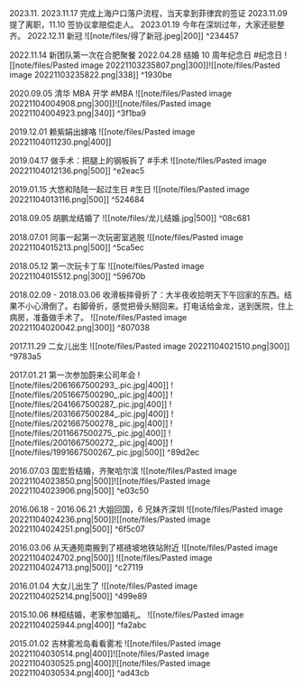 2023.11.
2023.11.17 完成上海户口落户流程，当天拿到菲律宾的签证
2023.11.09 提了离职，11.10 签协议拿赔偿走人。
2023.01.19 今年在深圳过年，大家还挺整齐。
2022.12.11 新冠
![[note/files/得了新冠.jpeg|200]] ^234457

2022.11.14 新团队第一次在合肥聚餐
2022.04.28 结婚 10 周年纪念日 #纪念日
![[note/files/Pasted image 20221103235807.png|300]]![[note/files/Pasted image 20221103235822.png|338]] ^1930be

2020.09.05 清华 MBA 开学 #MBA
![[note/files/Pasted image 20221104004908.png|300]]![[note/files/Pasted image 20221104004923.png|340]] ^3f1ba9

2019.12.01 赖紫娟出嫁咯
![[note/files/Pasted image 20221104011230.png|400]]

2019.04.17 做手术：把腿上的钢板拆了 #手术 
![[note/files/Pasted image 20221104012136.png|500]] ^e2eac5

2019.01.15 大悠和陆陆一起过生日 #生日 
![[note/files/Pasted image 20221104013116.png|500]] ^524684

2018.09.05 胡鹏龙结婚了 ![[note/files/龙儿结婚.jpg|500]] ^08c681

2018.07.01 同事一起第一次玩密室逃脱 
![[note/files/Pasted image 20221104015213.png|500]] ^5ca5ec

2018.05.12 第一次玩卡丁车
![[note/files/Pasted image 20221104015512.png|300]] ^59670b

2018.02.09 - 2018.03.06 收滑板摔骨折了：大半夜收拾明天下午回家的东西。结果不小心滑倒了。右脚骨折，感觉把骨头掰回来。打电话给金龙，送到医院，住上病房，准备做手术了。
![[note/files/Pasted image 20221104020042.png|300]] ^807038

2017.11.29 二女儿出生
![[note/files/Pasted image 20221104021510.png|300]] ^9783a5

2017.01.21 第一次参加蔚来公司年会
![[note/files/2061667500293_.pic.jpg|400]]
![[note/files/2051667500290_.pic.jpg|400]]
![[note/files/2041667500287_.pic.jpg|400]]
![[note/files/2031667500284_.pic.jpg|400]]
![[note/files/2021667500278_.pic.jpg|400]]
![[note/files/2011667500275_.pic.jpg|400]]
![[note/files/2001667500272_.pic.jpg|400]]
![[note/files/1991667500267_.pic.jpg|500]] ^89d2ec

2016.07.03 国宏哲结婚，齐聚哈尔滨
![[note/files/Pasted image 20221104023850.png|500]]![[note/files/Pasted image 20221104023906.png|500]] ^e03c50

2016.06.18 - 2016.06.21 大姐回国，6 兄妹齐深圳
![[note/files/Pasted image 20221104024236.png|500]]![[note/files/Pasted image 20221104024251.png|500]] ^6f5c07

2016.03.06 从天通苑南搬到了褡裢坡地铁站附近
![[note/files/Pasted image 20221104024702.png|500]]
![[note/files/Pasted image 20221104024713.png|500]] ^c27119

2016.01.04 大女儿出生了 
![[note/files/Pasted image 20221104025214.png|500]] ^499e89

2015.10.06 林桓结婚，老家参加婚礼。
![[note/files/Pasted image 20221104025944.png|400]] ^fa2abc

2015.01.02 吉林雾凇岛看看雾凇
![[note/files/Pasted image 20221104030514.png|400]]![[note/files/Pasted image 20221104030525.png|400]]![[note/files/Pasted image 20221104030534.png|400]] ^ad43cb